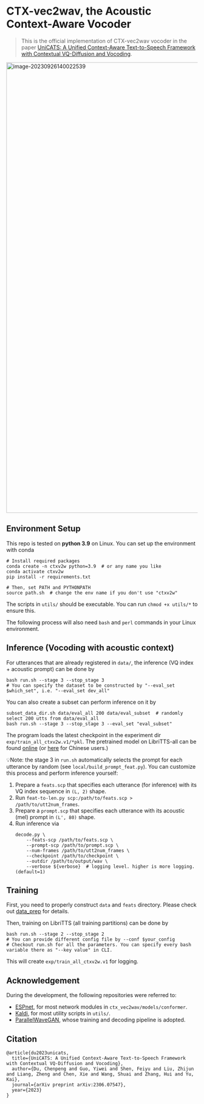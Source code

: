 # CTX-vec2wav, the Acoustic Context-Aware Vocoder

> This is the official implementation of CTX-vec2wav vocoder in the paper [UniCATS: A Unified Context-Aware Text-to-Speech Framework with Contextual VQ-Diffusion and Vocoding](https://arxiv.org/abs/2306.07547).

<img width="1187" alt="image-20230926140022539" src="https://github.com/cantabile-kwok/CTX-vec2wav/assets/58417810/036708e0-90a0-4df6-a886-3c1b3ba47e29">

## Environment Setup

This repo is tested on **python 3.9** on Linux. You can set up the environment with conda
```shell
# Install required packages
conda create -n ctxv2w python=3.9  # or any name you like
conda activate ctxv2w
pip install -r requirements.txt

# Then, set PATH and PYTHONPATH
source path.sh  # change the env name if you don't use "ctxv2w"
```
The scripts in `utils/` should be executable. You can run `chmod +x utils/*` to ensure this.

The following process will also need `bash` and `perl` commands in your Linux environment.


## Inference (Vocoding with acoustic context)
For utterances that are already registered in `data/`, the inference (VQ index + acoustic prompt) can be done by
```shell
bash run.sh --stage 3 --stop_stage 3
# You can specify the dataset to be constructed by "--eval_set $which_set", i.e. "--eval_set dev_all"
```
You can also create a subset can perform inference on it by
```shell
subset_data_dir.sh data/eval_all 200 data/eval_subset  # randomly select 200 utts from data/eval_all
bash run.sh --stage 3 --stop_stage 3 --eval_set "eval_subset"
```
The program loads the latest checkpoint in the experiment dir `exp/train_all_ctxv2w.v1/*pkl`.
The pretrained model on LibriTTS-all can be found [online](https://huggingface.co/cantabile-kwok/ctx_vec2wav_libritts_all/resolve/main/ctx_v2w.pkl) (or [here](https://www.modelscope.cn/api/v1/models/CantabileKwok/ctx-vec2wav-libritts-all/repo?Revision=master&FilePath=ctx_v2w.pkl) for Chinese users.)

💡Note: the stage 3 in `run.sh` automatically selects the prompt for each utterance by random (see `local/build_prompt_feat.py`).
You can customize this process and perform inference yourself:
1. Prepare a `feats.scp` that specifies each utterance (for inference) with its VQ index sequence in `(L, 2)` shape.
2. Run `feat-to-len.py scp:/path/to/feats.scp > /path/to/utt2num_frames`.
3. Prepare a `prompt.scp` that specifies each utterance with its acoustic (mel) prompt in `(L', 80)` shape.
4. Run inference via
    ```shell
    decode.py \
        --feats-scp /path/to/feats.scp \
        --prompt-scp /path/to/prompt.scp \
        --num-frames /path/to/utt2num_frames \
        --checkpoint /path/to/checkpoint \
        --outdir /path/to/output/wav \
        --verbose ${verbose}  # logging level. higher is more logging. (default=1)
    ```

## Training

First, you need to properly construct `data` and `feats` directory. Please check out [data_prep](data_prep.md) for details.

Then, training on LibriTTS (all training partitions) can be done by
```shell
bash run.sh --stage 2 --stop_stage 2 
# You can provide different config file by --conf $your_config
# Checkout run.sh for all the parameters. You can specify every bash variable there as "--key value" in CLI. 
```
This will create `exp/train_all_ctxv2w.v1` for logging.

## Acknowledgement
During the development, the following repositories were referred to:
* [ESPnet](https://github.com/espnet/espnet), for most network modules in `ctx_vec2wav/models/conformer`.
* [Kaldi](https://github.com/kaldi-asr/kaldi), for most utility scripts in `utils/`.
* [ParallelWaveGAN](https://github.com/kan-bayashi/ParallelWaveGAN), whose training and decoding pipeline is adopted.  

## Citation
```
@article{du2023unicats,
  title={UniCATS: A Unified Context-Aware Text-to-Speech Framework with Contextual VQ-Diffusion and Vocoding},
  author={Du, Chenpeng and Guo, Yiwei and Shen, Feiyu and Liu, Zhijun and Liang, Zheng and Chen, Xie and Wang, Shuai and Zhang, Hui and Yu, Kai},
  journal={arXiv preprint arXiv:2306.07547},
  year={2023}
}
```

